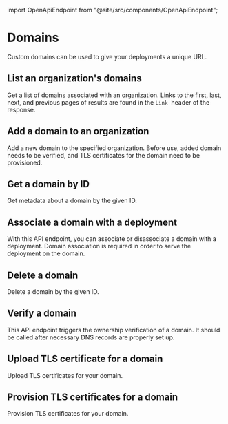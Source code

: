 import OpenApiEndpoint from "@site/src/components/OpenApiEndpoint";

# Domains

Custom domains can be used to give your deployments a unique URL.

## List an organization's domains

<OpenApiEndpoint path="/organizations/{organizationId}/domains" method="get">
  Get a list of domains associated with an organization. Links to the first,
  last, next, and previous pages of results are found in the <code>Link</code>
  &nbsp;header of the response.
</OpenApiEndpoint>

## Add a domain to an organization

<OpenApiEndpoint path="/organizations/{organizationId}/domains" method="post">
  Add a new domain to the specified organization. Before use, added domain
  needs to be verified, and TLS certificates for the domain need to be
  provisioned.
</OpenApiEndpoint>

## Get a domain by ID

<OpenApiEndpoint path="/domains/{domainId}" method="get">
  Get metadata about a domain by the given ID.
</OpenApiEndpoint>

## Associate a domain with a deployment

<OpenApiEndpoint path="/domains/{domainId}" method="patch">
  With this API endpoint, you can associate or disassociate a domain with a
  deployment. Domain association is required in order to serve the deployment
  on the domain.
</OpenApiEndpoint>

## Delete a domain

<OpenApiEndpoint path="/domains/{domainId}" method="delete">
  Delete a domain by the given ID.
</OpenApiEndpoint>

## Verify a domain

<OpenApiEndpoint path="/domains/{domainId}/verify" method="post">
  This API endpoint triggers the ownership verification of a domain. It should
  be called after necessary DNS records are properly set up.
</OpenApiEndpoint>

## Upload TLS certificate for a domain

<OpenApiEndpoint path="/domains/{domainId}/certificates" method="post">
  Upload TLS certificates for your domain.
</OpenApiEndpoint>

## Provision TLS certificates for a domain

<OpenApiEndpoint path="/domains/{domainId}/certificates/provision" method="post">
  Provision TLS certificates for your domain.
</OpenApiEndpoint>
